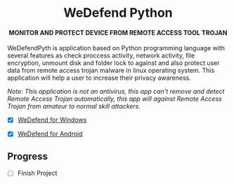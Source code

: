 <h1 align="center">WeDefend Python</h1>
<h4 align="center">MONITOR AND PROTECT DEVICE FROM REMOTE ACCESS TOOL TROJAN</h4>



WeDefendPyth is application based on Python programming language with several features as check proccess activity, network activity, file encryption, unmount disk and folder lock to against and also protect user data from remote access trojan malware in linux operating system. This application will help a user to increase their privacy awareness.
	
<i>Note: This application is not an antivirus, this app can't remove and detect Remote Access Trojan automatically, this app will against Remote Access Trojan from amateur to normal skill attackers.</i>



- [x] [WeDefend for Windows](https://github.com/wishihab/WeDefend)
- [x] [WeDefend for Android](https://github.com/wishihab/WeDefend-Android)


## Progress
- [ ] Finish Project
